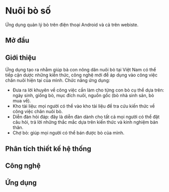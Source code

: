 # Nuôi bò số
Ứng dụng quản lý bò trên điện thoại Android và cả trên webiste.

Mở đầu
-----------

Giới thiệu
---------
Ứng dụng tạo ra nhằm giúp bà con nông dân nuôi bò tại Việt Nam có thể tiếp cận dược những kiến thức, công nghệ mới để áp dụng vào công việc chăn nuôi hiện tại của mình.
Chức năng ứng dụng:
* Đưa ra lời khuyên về công việc cần làm cho từng con bò cụ thể dựa trên: ngày sinh, giống bò, mục đích nuôi, nguồn gốc (bò nhà sinh sản, bò mua về).
* Kho tài liệu: mọi người có thể vào kho tài liệu để tra cứu kiến thức về công việc chăn nuôi bò.
* Diễn đàn hỏi đáp: đây là diễn đàn dành cho tất cả mọi người có thể đặt câu hỏi, trả lời những thắc mắc dựa trên kiến thức và kinh nghiệm bản thân.
* Chợ bò: giúp mọi người có thể bán được bò của mình.

Phân tích thiết kế hệ thống
---------------------------

Công nghệ
----------

Ứng dụng
---------
